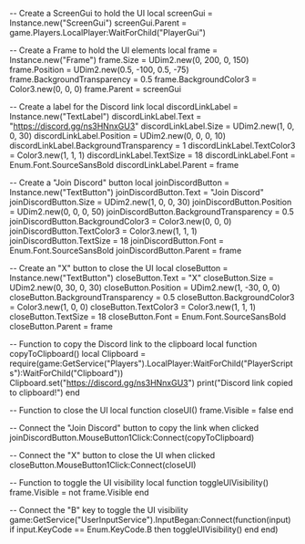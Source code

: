 -- Create a ScreenGui to hold the UI
local screenGui = Instance.new("ScreenGui")
screenGui.Parent = game.Players.LocalPlayer:WaitForChild("PlayerGui")

-- Create a Frame to hold the UI elements
local frame = Instance.new("Frame")
frame.Size = UDim2.new(0, 200, 0, 150)
frame.Position = UDim2.new(0.5, -100, 0.5, -75)
frame.BackgroundTransparency = 0.5
frame.BackgroundColor3 = Color3.new(0, 0, 0)
frame.Parent = screenGui

-- Create a label for the Discord link
local discordLinkLabel = Instance.new("TextLabel")
discordLinkLabel.Text = "https://discord.gg/ns3HNnxGU3"
discordLinkLabel.Size = UDim2.new(1, 0, 0, 30)
discordLinkLabel.Position = UDim2.new(0, 0, 0, 10)
discordLinkLabel.BackgroundTransparency = 1
discordLinkLabel.TextColor3 = Color3.new(1, 1, 1)
discordLinkLabel.TextSize = 18
discordLinkLabel.Font = Enum.Font.SourceSansBold
discordLinkLabel.Parent = frame

-- Create a "Join Discord" button
local joinDiscordButton = Instance.new("TextButton")
joinDiscordButton.Text = "Join Discord"
joinDiscordButton.Size = UDim2.new(1, 0, 0, 30)
joinDiscordButton.Position = UDim2.new(0, 0, 0, 50)
joinDiscordButton.BackgroundTransparency = 0.5
joinDiscordButton.BackgroundColor3 = Color3.new(0, 0, 0)
joinDiscordButton.TextColor3 = Color3.new(1, 1, 1)
joinDiscordButton.TextSize = 18
joinDiscordButton.Font = Enum.Font.SourceSansBold
joinDiscordButton.Parent = frame

-- Create an "X" button to close the UI
local closeButton = Instance.new("TextButton")
closeButton.Text = "X"
closeButton.Size = UDim2.new(0, 30, 0, 30)
closeButton.Position = UDim2.new(1, -30, 0, 0)
closeButton.BackgroundTransparency = 0.5
closeButton.BackgroundColor3 = Color3.new(1, 0, 0)
closeButton.TextColor3 = Color3.new(1, 1, 1)
closeButton.TextSize = 18
closeButton.Font = Enum.Font.SourceSansBold
closeButton.Parent = frame

-- Function to copy the Discord link to the clipboard
local function copyToClipboard()
    local Clipboard = require(game:GetService("Players").LocalPlayer:WaitForChild("PlayerScripts"):WaitForChild("Clipboard"))
    Clipboard.set("https://discord.gg/ns3HNnxGU3")
    print("Discord link copied to clipboard!")
end

-- Function to close the UI
local function closeUI()
    frame.Visible = false
end

-- Connect the "Join Discord" button to copy the link when clicked
joinDiscordButton.MouseButton1Click:Connect(copyToClipboard)

-- Connect the "X" button to close the UI when clicked
closeButton.MouseButton1Click:Connect(closeUI)

-- Function to toggle the UI visibility
local function toggleUIVisibility()
    frame.Visible = not frame.Visible
end

-- Connect the "B" key to toggle the UI visibility
game:GetService("UserInputService").InputBegan:Connect(function(input)
    if input.KeyCode == Enum.KeyCode.B then
        toggleUIVisibility()
    end
end)
